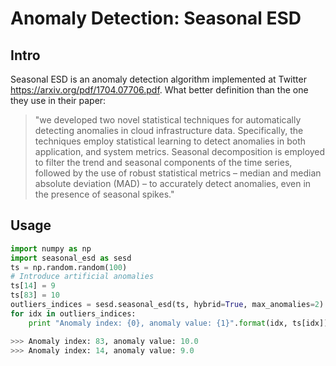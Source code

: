 # Anomaly Detection: Seasonal ESD

## Intro
Seasonal ESD is an anomaly detection algorithm implemented at Twitter https://arxiv.org/pdf/1704.07706.pdf. What better definition than the one they use in their paper:

> "we developed two novel statistical techniques
> for automatically detecting anomalies in cloud infrastructure
> data. Specifically, the techniques employ statistical learning
> to detect anomalies in both application, and system metrics.
> Seasonal decomposition is employed to filter the trend and
> seasonal components of the time series, followed by the use
> of robust statistical metrics – median and median absolute
> deviation (MAD) – to accurately detect anomalies, even in
> the presence of seasonal spikes."


## Usage

```python
import numpy as np
import seasonal_esd as sesd
ts = np.random.random(100)
# Introduce artificial anomalies
ts[14] = 9
ts[83] = 10
outliers_indices = sesd.seasonal_esd(ts, hybrid=True, max_anomalies=2)
for idx in outliers_indices:
	print "Anomaly index: {0}, anomaly value: {1}".format(idx, ts[idx])

>>> Anomaly index: 83, anomaly value: 10.0
>>> Anomaly index: 14, anomaly value: 9.0
```
